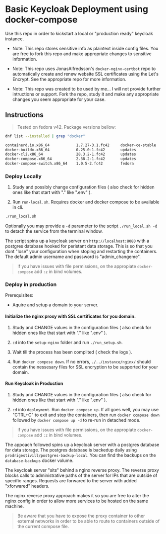 # Basic Keycloak Deployment using docker-compose

Use this repo in order to kickstart a local or "production ready" keycloak instance.

- Note: This repo stores sensitive info as plaintext inside config files. You are free to fork this repo and make appropriate changes to sensitive information.

- Note: This repo uses JonasAlfredsson's `docker-nginx-certbot` repo to automatically create and renew website SSL certificates using the Let's Encrypt. See the appropriate repo for more information.

- Note: This repo was created to be used by me... I will not provide further intructions or support. Fork the repo, study it and make any appropriate changes you seem appropriate for your case.

## Instructions

> Tested on fedora v42. Package versions bellow:

```bash
dnf list --installed | grep "docker"
```

```bash
containerd.io.x86_64            1.7.27-3.1.fc42     docker-ce-stable
docker-buildx.x86_64            0.25.0-1.fc42       updates
docker-cli.x86_64               28.3.2-1.fc42       updates
docker-compose.x86_64           2.38.2-1.fc42       updates
docker-compose-switch.x86_64    1.0.5-2.fc42        fedora
```

### Deploy Locally

1. Study and possibly change configuration files ( also check for hidden ones like that start with "." like ".env" ).

2. Run `run-local.sh`. Requires docker and docker compose to be available in cli.

```bash
./run_local.sh
```

Optionally you may provide a `-d` parameter to the script `./run_local.sh -d` to detach the service from the terminal window.

The script spins up a keycloak server on `http://localhost:8080` with a postgres database hooked for peristant data storage. This is so that you dont "lose" your configuration when stoping and restarting the containers. The default admin username and password is "admin_changeme".

> If you have issues with file permissions, on the appropiate `docker-compose` add `:z` in bind volumes.

### Deploy in production

Prerequisites:

- Aquire and setup a domain to your server.

#### Initialize the nginx proxy with SSL certificates for you domain.

1. Study and CHANGE values in the configuration files ( also check for hidden ones like that start with "." like ".env" ).

2. `cd` into the `setup-nginx` folder and run `./run_setup.sh`.
3. Wait till the process has been complited ( check the logs ).
4. Run `docker compose down`. If no errors, `./../instance/nginx/` should contain the nessesary files for SSL encryption to be supported for your domain.

#### Run Keycloak in Production

1. Study and CHANGE values in the configuration files ( also check for hidden ones like that start with "." like ".env" ).

2. `cd` into `deployment`. Run `docker compose up`. If all goes well, you may use "CTRL+C" to exit and stop the containers, then run `docker compose down` followed by `docker compose up -d` to re-run in detached mode.

> If you have issues with file permissions, on the appropiate `docker-compose` add `:z` in bind volumes.

The appoach followed spins up a keycloak server with a postgres database for data storage. The postgres database is backedup daily using `prodrigestivill/postgres-backup-local`. You can find the backups on the `database-backups` docker volume.

The keycloak server "sits" behind a nginx reverse proxy. The reverse proxy blocks calls to administrative paths of the server for IPs that are outside of specific ranges. Requests are forwared to the server with added "xforwared" headers.

The nginx reverse proxy approach makes it so you are free to alter the nginx config in order to allow more services to be hosted on the same machine.

> Be aware that you have to expose the proxy container to other external networks in order to be able to route to containers outside of the current compose file.
